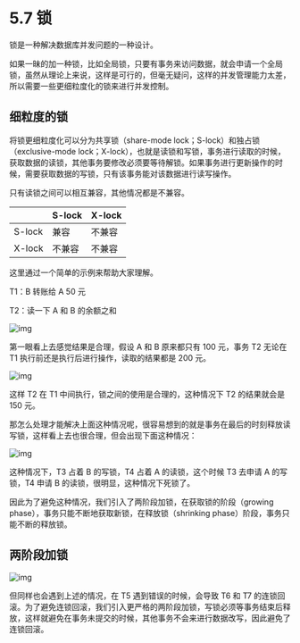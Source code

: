 # 5.7 锁

锁是一种解决数据库并发问题的一种设计。

如果一昧的加一种锁，比如全局锁，只要有事务来访问数据，就会申请一个全局锁，虽然从理论上来说，这样是可行的，但毫无疑问，这样的并发管理能力太差，所以需要一些更细粒度化的锁来进行并发控制。

## 细粒度的锁

将锁更细粒度化可以分为共享锁（share-mode lock；S-lock）和独占锁（exclusive-mode lock；X-lock），也就是读锁和写锁，事务进行读取的时候，获取数据的读锁，其他事务要修改必须要等待解锁。如果事务进行更新操作的时候，需要获取数据的写锁，只有该事务能对该数据进行读写操作。

只有读锁之间可以相互兼容，其他情况都是不兼容。

  |    | S-lock | X-lock |
  | -- | ------ | ------ |
  |S-lock|兼容   |不兼容  |
  |X-lock|不兼容 |不兼容  |

这里通过一个简单的示例来帮助大家理解。

T1：B 转账给 A 50 元

T2：读一下 A 和 B 的余额之和

![img](https://obbusiness-private.oss-cn-shanghai.aliyuncs.com/doc/img/kernel-quickstart/V1.0.0/zh-CN/5.transaction-engine/8.lock-02.png)

第一眼看上去感觉结果是合理，假设 A 和 B 原来都只有 100 元，事务 T2 无论在 T1 执行前还是执行后进行操作，读取的结果都是 200 元。

![img](https://obbusiness-private.oss-cn-shanghai.aliyuncs.com/doc/img/kernel-quickstart/V1.0.0/zh-CN/5.transaction-engine/8.lock-03.png)

这样 T2 在 T1 中间执行，锁之间的使用是合理的，这种情况下 T2 的结果就会是 150 元。

那怎么处理才能解决上面这种情况呢，很容易想到的就是事务在最后的时刻释放读写锁，这样看上去也很合理，但会出现下面这种情况：

![img](https://obbusiness-private.oss-cn-shanghai.aliyuncs.com/doc/img/kernel-quickstart/V1.0.0/zh-CN/5.transaction-engine/8.lock-04.png)

这种情况下，T3 占着 B 的写锁，T4 占着 A 的读锁，这个时候 T3 去申请 A 的写锁，T4 申请 B 的读锁，很明显，这种情况下死锁了。

因此为了避免这种情况，我们引入了两阶段加锁，在获取锁的阶段（growing phase），事务只能不断地获取新锁，在释放锁（shrinking phase）阶段，事务只能不断的释放锁。

## 两阶段加锁

![img](https://obbusiness-private.oss-cn-shanghai.aliyuncs.com/doc/img/kernel-quickstart/V1.0.0/zh-CN/5.transaction-engine/8.lock-05.png)

但同样也会遇到上述的情况，在 T5 遇到错误的时候，会导致 T6 和 T7 的连锁回滚。为了避免连锁回滚，我们引入更严格的两阶段加锁，写锁必须等事务结束后释放，这样就避免在事务未提交的时候，其他事务不会来进行数据改写，因此避免了连锁回滚。
